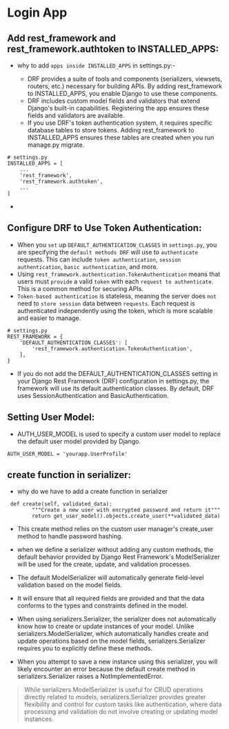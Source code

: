 # Login App

## Add rest_framework and rest_framework.authtoken to INSTALLED_APPS:

- why to add `apps inside INSTALLED_APPS` in settings.py:-

  - DRF provides a suite of tools and components (serializers, viewsets, routers, etc.) necessary for building APIs. By adding rest_framework to INSTALLED_APPS, you enable Django to use these components.
  - DRF includes custom model fields and validators that extend Django's built-in capabilities. Registering the app ensures these fields and validators are available.
  - If you use DRF's token authentication system, it requires specific database tables to store tokens. Adding rest_framework to INSTALLED_APPS ensures these tables are created when you run manage.py migrate.

```
# settings.py
INSTALLED_APPS = [
    ...
    'rest_framework',
    'rest_framework.authtoken',
    ...
]
```

-

## Configure DRF to Use Token Authentication:

- When you `set` up `DEFAULT_AUTHENTICATION_CLASSES` in `settings.py`, you are specifying the `default methods DRF` will use to `authenticate` requests. This can include `token authentication`, `session authentication`, `basic authentication`, and more.
- Using `rest_framework.authentication.TokenAuthentication` means that users must `provide` a valid `token` with each `request to authenticate`. This is a common method for securing APIs.
- `Token-based authentication` is stateless, meaning the server does `not` need to `store session` data between `requests`. Each request is authenticated independently using the token, which is more scalable and easier to manage.

```
# settings.py
REST_FRAMEWORK = {
    'DEFAULT_AUTHENTICATION_CLASSES': [
        'rest_framework.authentication.TokenAuthentication',
    ],
}
```

- If you do not add the DEFAULT_AUTHENTICATION_CLASSES setting in your Django Rest Framework (DRF) configuration in settings.py, the framework will use its default authentication classes. By default, DRF uses SessionAuthentication and BasicAuthentication.

## Setting User Model:

- AUTH_USER_MODEL is used to specify a custom user model to replace the default user model provided by Django.

```
AUTH_USER_MODEL = 'yourapp.UserProfile'
```

## create function in serializer:

- why do we have to add a create function in serializer

```
 def create(self, validated_data):
        """Create a new user with encrypted password and return it"""
        return get_user_model().objects.create_user(**validated_data)
```

- This create method relies on the custom user manager's create_user method to handle password hashing.

- when we define a serializer without adding any custom methods, the default behavior provided by Django Rest Framework's ModelSerializer will be used for the create, update, and validation processes.

- The default ModelSerializer will automatically generate field-level validation based on the model fields.

- It will ensure that all required fields are provided and that the data conforms to the types and constraints defined in the model.

- When using serializers.Serializer, the serializer does not automatically know how to create or update instances of your model. Unlike serializers.ModelSerializer, which automatically handles create and update operations based on the model fields, serializers.Serializer requires you to explicitly define these methods.

- When you attempt to save a new instance using this serializer, you will likely encounter an error because the default create method in serializers.Serializer raises a NotImplementedError.

> While serializers.ModelSerializer is useful for CRUD operations directly related to models, serializers.Serializer provides greater flexibility and control for custom tasks like authentication, where data processing and validation do not involve creating or updating model instances.
